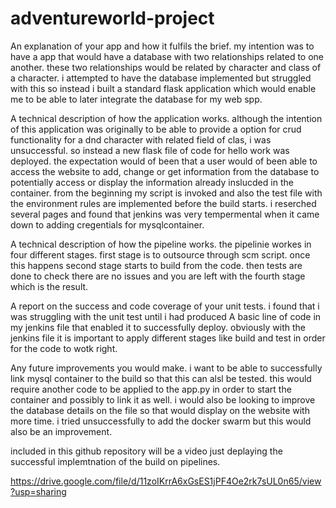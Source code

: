 # adventureworld-project
An explanation of your app and how it fulfils the brief.
my intention was to have a app that would have a database with two relationships related to one another. 
these two relationships would be related by character and class of a character.
i attempted to have the database implemented but struggled with this so instead i built a standard flask application 
which would enable me to be able to later integrate the database for my web spp.

A technical description of how the application works.
although the intention of this application was originally to be able to provide a option for crud functionality 
for a dnd character with related field of clas, i was unsuccessful. so instead a new flask file of code for hello work was deployed. 
the expectation would of been that a user would of been able to access the website to add, change or get information from the database 
to potentially access or display the information already inslucded in the container. from the beginning my script is invoked and also 
the test file with the environment rules are implemented before the build starts. i reserched several pages and found that jenkins was very tempermental
when it came down to adding cregentials for mysqlcontainer. 

A technical description of how the pipeline works.
the pipelinie workes in four different stages. first stage is to outsource through scm script. once this happens second stage starts to build from the code. 
then tests are done to check there are no issues and you are left with the fourth stage which is the result. 

A report on the success and code coverage of your unit tests.
i found that i was struggling with the unit test until i had produced A basic line of code in my jenkins file that enabled it to 
successfully deploy. obviously with the jenkins file it is important to apply different stages like build and test in order for the code to wotk 
right. 

Any future improvements you would make.
i want to be able to successfully link mysql container to the build so that this can alsl be tested. this would require another code 
to be applied to the app.py in order to start the container and possibly to link it as well. i would also be looking to improve the database 
details on the file so that would display on the website with more time. i tried unsuccessfully to add the docker swarm but this would also be 
an improvement. 

included in this github repository will be a video just deplaying the successful implemtnation of the build on pipelines. 

https://drive.google.com/file/d/11zoIKrrA6xGsES1jPF4Oe2rk7sUL0n65/view?usp=sharing
